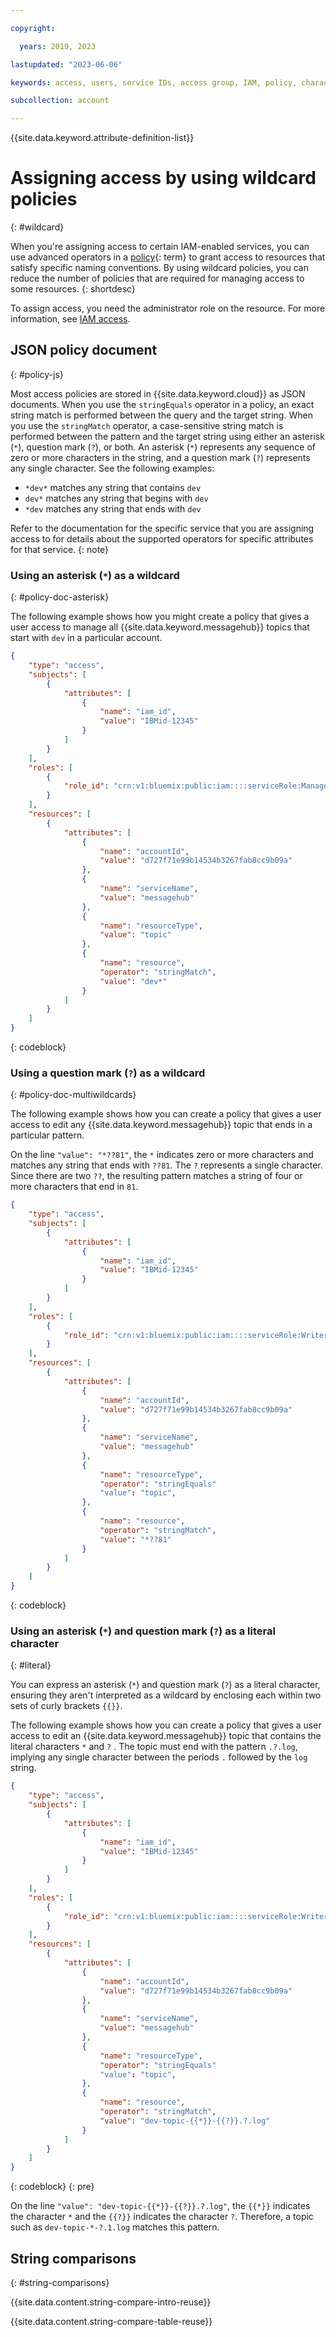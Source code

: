 ```yaml
---

copyright:

  years: 2019, 2023

lastupdated: "2023-06-06"

keywords: access, users, service IDs, access group, IAM, policy, characters, wildcard, operators, asterisk, question mark, *, ?, JSON document, policy document

subcollection: account

---
```


{{site.data.keyword.attribute-definition-list}}

# Assigning access by using wildcard policies
{: #wildcard}

When you're assigning access to certain IAM-enabled services, you can use advanced operators in a [policy](#x2853407){: term} to grant access to resources that satisfy specific naming conventions. By using wildcard policies, you can reduce the number of policies that are required for managing access to some resources.
{: shortdesc}

To assign access, you need the administrator role on the resource. For more information, see [IAM access](/docs/account?topic=account-userroles).

## JSON policy document
{: #policy-js}

Most access policies are stored in {{site.data.keyword.cloud}} as JSON documents. When you use the `stringEquals` operator in a policy, an exact string match is performed between the query and the target string. When you use the `stringMatch` operator, a case-sensitive string match is performed between the pattern and the target string using either an asterisk (`*`), question mark (`?`), or both. An asterisk (`*`) represents any sequence of zero or more characters in the string, and a question mark (`?`) represents any single character. See the following examples:

* `*dev*` matches any string that contains `dev`
* `dev*` matches any string that begins with `dev`
* `*dev` matches any string that ends with `dev`

Refer to the documentation for the specific service that you are assigning access to for details about the supported operators for specific attributes for that service.
{: note}

### Using an asterisk (`*`) as a wildcard
{: #policy-doc-asterisk}

The following example shows how you might create a policy that gives a user access to manage all {{site.data.keyword.messagehub}} topics that start with `dev` in a particular account.

```json
{
    "type": "access",
    "subjects": [
        {
            "attributes": [
                {
                    "name": "iam_id",
                    "value": "IBMid-12345"
                }
            ]
        }
    ],
    "roles": [
        {
            "role_id": "crn:v1:bluemix:public:iam::::serviceRole:Manager"
        }
    ],
    "resources": [
        {
            "attributes": [
                {
                    "name": "accountId",
                    "value": "d727f71e99b14534b3267fab8cc9b09a"
                },
                {
                    "name": "serviceName",
                    "value": "messagehub"
                },
                {
                    "name": "resourceType",
                    "value": "topic"
                },
                {
                    "name": "resource",
                    "operator": "stringMatch",
                    "value": "dev*"
                }
            ]
        }
    ]
}
```
{: codeblock}

### Using a question mark (`?`) as a wildcard
{: #policy-doc-multiwildcards}

The following example shows how you can create a policy that gives a user access to edit any {{site.data.keyword.messagehub}} topic that ends in a particular pattern.

On the line `"value": "*??81"`, the `*` indicates zero or more characters and matches any string that ends with `??81`. The `?` represents a single character. Since there are two `??`, the resulting pattern matches a string of four or more characters that end in `81`.

```json
{
    "type": "access",
    "subjects": [
        {
            "attributes": [
                {
                    "name": "iam_id",
                    "value": "IBMid-12345"
                }
            ]
        }
    ],
    "roles": [
        {
            "role_id": "crn:v1:bluemix:public:iam::::serviceRole:Writer"
        }
    ],
    "resources": [
        {
            "attributes": [
                {
                    "name": "accountId",
                    "value": "d727f71e99b14534b3267fab8cc9b09a"
                },
                {
                    "name": "serviceName",
                    "value": "messagehub"
                },
                {
                    "name": "resourceType",
                    "operator": "stringEquals"
                    "value": "topic",
                },
                {
                    "name": "resource",
                    "operator": "stringMatch",
                    "value": "*??81"
                }
            ]
        }
    ]
}
```
{: codeblock}


### Using an asterisk (`*`) and question mark (`?`) as a literal character
{: #literal}

You can express an asterisk (`*`) and question mark (`?`) as a literal character, ensuring they aren't interpreted as a wildcard by enclosing each within two sets of curly brackets `{{}}`.

The following example shows how you can create a policy that gives a user access to edit an {{site.data.keyword.messagehub}} topic that contains the literal characters `*` and `?` . The topic must end with the pattern `.?.log`, implying any single character between the periods `.` followed by the `log` string.

```json
{
    "type": "access",
    "subjects": [
        {
            "attributes": [
                {
                    "name": "iam_id",
                    "value": "IBMid-12345"
                }
            ]
        }
    ],
    "roles": [
        {
            "role_id": "crn:v1:bluemix:public:iam::::serviceRole:Writer"
        }
    ],
    "resources": [
        {
            "attributes": [
                {
                    "name": "accountId",
                    "value": "d727f71e99b14534b3267fab8cc9b09a"
                },
                {
                    "name": "serviceName",
                    "value": "messagehub"
                },
                {
                    "name": "resourceType",
                    "operator": "stringEquals"
                    "value": "topic",
                },
                {
                    "name": "resource",
                    "operator": "stringMatch",
                    "value": "dev-topic-{{*}}-{{?}}.?.log"
                }
            ]
        }
    ]
}
```
{: codeblock}
{: pre}

On the line `"value": "dev-topic-{{*}}-{{?}}.?.log"`, the `{{*}}` indicates the character `*` and the `{{?}}` indicates the character `?`. Therefore, a topic such as `dev-topic-*-?.1.log` matches this pattern.


## String comparisons
{: #string-comparisons}

{{site.data.content.string-compare-intro-reuse}}

{{site.data.content.string-compare-table-reuse}}
